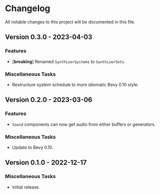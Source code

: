 # Changelog

All notable changes to this project will be documented in this file.

## Version 0.3.0 - 2023-04-03

### Features

- [**breaking**] Renamed `SynthizerSystems` to `SynthizerSets`.

### Miscellaneous Tasks

- Restructure system schedule to more idiomatic Bevy 0.10 style.

## Version 0.2.0 - 2023-03-06

### Features

- `Sound` components can now get audio from either buffers or generators.

### Miscellaneous Tasks

- Update to Bevy 0.10.

## Version 0.1.0 - 2022-12-17

### Miscellaneous Tasks

- Initial release.

<!-- generated by git-cliff -->
